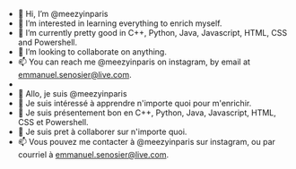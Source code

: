 * 👋 Hi, I’m @meezyinparis
* 👀 I’m interested in learning everything to enrich myself.
* 🌱 I’m currently pretty good in C++, Python, Java, Javascript, HTML, CSS and Powershell.
* 💞️ I’m looking to collaborate on anything.
* 📫 You can reach me @meezyinparis on instagram, by email at emmanuel.senosier@live.com.
* 
* 👋 Allo, je suis @meezyinparis
* 👀 Je suis intéressé à apprendre n'importe quoi pour m'enrichir.
* 🌱 Je suis présentement bon en C++, Python, Java, Javascript, HTML, CSS et Powershell.
* 💞️ Je suis pret à collaborer sur n'importe quoi.
* 📫 Vous pouvez me contacter à @meezyinparis sur instagram, ou par courriel à emmanuel.senosier@live.com.

<!---
meezyinparis/meezyinparis is a ✨ special ✨ repository because its `README.md` (this file) appears on your GitHub profile.
You can click the Preview link to take a look at your changes.
--->
